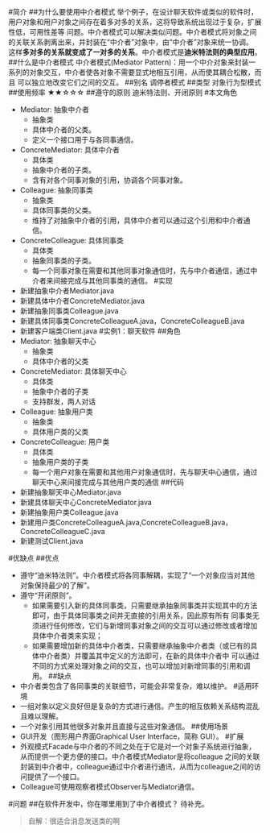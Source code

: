 #简介
##为什么要使用中介者模式
举个例子，在设计聊天软件或类似的软件时，用户对象和用户对象之间存在着多对多的关系，这将导致系统出现过于复杂，扩展性低，可用性差等
问题。中介者模式可以解决类似问题。中介者模式将对象之间的关联关系剥离出来，并封装在“中介者”对象中，由“中介者”对象来统一协调。
这样**多对多的关系就变成了一对多的关系**。中介者模式是**迪米特法则的典型应用**。
##什么是中介者模式
中介者模式(Mediator Pattern)：用一个中介对象来封装一系列的对象交互，中介者使各对象不需要显式地相互引用，从而使其耦合松散，而且
可以独立地改变它们之间的交互。
##别名
调停者模式
##类型
对象行为型模式
##使用频率
★★☆☆☆
##遵守的原则
迪米特法则、开闭原则
#本文角色
- Mediator: 抽象中介者 
    - 抽象类
    - 具体中介者的父类。
    - 定义一个接口用于与各同事通信。
- ConcreteMediator: 具体中介者 
    - 具体类
    - 抽象中介者的子类。
    - 含有对各个同事对象的引用，协调各个同事对象。
- Colleague: 抽象同事类 
    - 抽象类
    - 具体同事类的父类。
    - 维持了对抽象中介者的引用，具体中介者可以通过这个引用和中介者通信。
- ConcreteColleague: 具体同事类 
    - 具体类
    - 抽象同事类的子类。
    - 每一个同事对象在需要和其他同事对象通信时，先与中介者通信，通过中介者来间接完成与其他同事类的通信。
#实现
- 新建抽象中介者Mediator.java
- 新建具体中介者ConcreteMediator.java
- 新建抽象同事类Colleague.java
- 新建具体同事类ConcreteColleagueA.java，ConcreteColleagueB.java
- 新建客户端类Client.java
#实例1：聊天软件
##角色
- Mediator: 抽象聊天中心 
    - 抽象类 
    - 具体中介者的父类 
- ConcreteMediator: 具体聊天中心 
    - 具体类 
    - 抽象中介者的子类 
    - 支持群发，两人对话 
- Colleague: 抽象用户类 
    - 抽象类 
    - 具体用户类的父类 
- ConcreteColleague: 用户类 
    - 具体类 
    - 抽象用户类的子类 
    - 每一个用户对象在需要和其他用户对象通信时，先与聊天中心通信，通过聊天中心来间接完成与其他用户类的通信
##代码
- 新建抽象聊天中心Mediator.java
- 新建具体聊天中心ConcreteMediator.java
- 新建抽象用户类Colleague.java
- 新建用户类ConcreteColleagueA.java,ConcreteColleagueB.java，ConcreteColleagueC.java
- 新建测试Client.java

#优缺点
##优点
- 遵守“迪米特法则”。中介者模式将各同事解耦，实现了“一个对象应当对其他对象保持最少的了解”。
- 遵守“开闭原则”。 
    - 如果需要引入新的具体同事类，只需要继承抽象同事类并实现其中的方法即可，由于具体同事类之间并无直接的引用关系，因此原有所有
    同事类无须进行任何修改，它们与新增同事对象之间的交互可以通过修改或者增加具体中介者类来实现；
    - 如果需要增加新的具体中介者类，只需要继承抽象中介者类（或已有的具体中介者类）并覆盖其中定义的方法即可，在新的具体中介者中
    可以通过不同的方式来处理对象之间的交互，也可以增加对新增同事的引用和调用。
##缺点
- 中介者类包含了各同事类的关联细节，可能会非常复杂，难以维护。
#适用环境
- 一组对象以定义良好但是复杂的方式进行通信。产生的相互依赖关系结构混乱且难以理解。
- 一个对象引用其他很多对象并且直接与这些对象通信。
##使用场景
- GUI开发（图形用户界面Graphical User Interface，简称 GUI）。
#扩展
- 外观模式Facade与中介者的不同之处在于它是对一个对象子系统进行抽象，从而提供一个更方便的接口。中介者模式Mediator是将colleague
之间的关联封装到中介者中，colleague通过中介者进行通讯，从而为colleague之间的访问提供了一个接口。
- Colleague可使用观察者模式Observer与Mediator通信。

#问题
##在软件开发中，你在哪里用到了中介者模式？
待补充。
>自解：很适合消息发送类的啊
